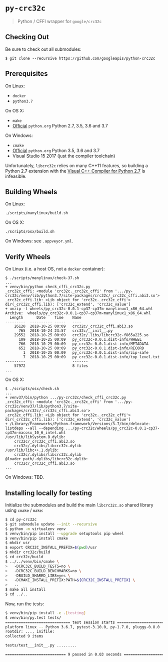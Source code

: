 # `py-crc32c`

> Python / CFFI wrapper for `google/crc32c`

## Checking Out

Be sure to check out all submodules:

```
$ git clone --recursive https://github.com/googleapis/python-crc32c
```

## Prerequisites

On Linux:

- `docker`
- `python3.7`

On OS X:

- `make`
- [Official][1] `python.org` Python 2.7, 3.5, 3.6 and 3.7

On Windows:

- `cmake`
- [Official][1] `python.org` Python 3.5, 3.6 and 3.7
- Visual Studio 15 2017 (just the compiler toolchain)

Unfortunately, `libcrc32c` relies on many C++11 features, so
building a Python 2.7 extension with the
[Visual C++ Compiler for Python 2.7][2] is infeasible.

## Building Wheels

On Linux:

```
./scripts/manylinux/build.sh
```

On OS X:

```
./scripts/osx/build.sh
```

On Windows: see `.appveyor.yml`.

## Verify Wheels

On Linux (i.e. a host OS, not a `docker` container):

```
$ ./scripts/manylinux/check-37.sh
...
+ venv/bin/python check_cffi_crc32c.py
_crc32c_cffi: <module 'crc32c._crc32c_cffi' from '.../py-crc32c/venv/lib/python3.7/site-packages/crc32c/_crc32c_cffi.abi3.so'>
_crc32c_cffi.lib: <Lib object for 'crc32c._crc32c_cffi'>
dir(_crc32c_cffi.lib): ['crc32c_extend', 'crc32c_value']
+ unzip -l wheels/py_crc32c-0.0.1-cp37-cp37m-manylinux1_x86_64.whl
Archive:  wheels/py_crc32c-0.0.1-cp37-cp37m-manylinux1_x86_64.whl
  Length      Date    Time    Name
---------  ---------- -----   ----
    26120  2018-10-25 00:09   crc32c/_crc32c_cffi.abi3.so
      765  2018-10-24 23:57   crc32c/__init__.py
    29552  2018-10-25 00:09   crc32c/.libs/libcrc32c-f865a225.so
      109  2018-10-25 00:09   py_crc32c-0.0.1.dist-info/WHEEL
      766  2018-10-25 00:09   py_crc32c-0.0.1.dist-info/METADATA
      652  2018-10-25 00:09   py_crc32c-0.0.1.dist-info/RECORD
        1  2018-10-25 00:09   py_crc32c-0.0.1.dist-info/zip-safe
        7  2018-10-25 00:09   py_crc32c-0.0.1.dist-info/top_level.txt
---------                     -------
    57972                     8 files
...
```

On OS X:

```
$ ./scripts/osx/check.sh
...
+ venv37/bin/python .../py-crc32c/check_cffi_crc32c.py
_crc32c_cffi: <module 'crc32c._crc32c_cffi' from '.../py-crc32c/venv37/lib/python3.7/site-packages/crc32c/_crc32c_cffi.abi3.so'>
_crc32c_cffi.lib: <Lib object for 'crc32c._crc32c_cffi'>
dir(_crc32c_cffi.lib): ['crc32c_extend', 'crc32c_value']
+ /Library/Frameworks/Python.framework/Versions/3.7/bin/delocate-listdeps --all --depending .../py-crc32c/wheels/py_crc32c-0.0.1-cp37-cp37m-macosx_10_6_intel.whl
/usr/lib/libSystem.B.dylib:
    crc32c/_crc32c_cffi.abi3.so
    crc32c/.dylibs/libcrc32c.dylib
/usr/lib/libc++.1.dylib:
    crc32c/.dylibs/libcrc32c.dylib
@loader_path/.dylibs/libcrc32c.dylib:
    crc32c/_crc32c_cffi.abi3.so
...
```

On Windows: TBD.

[1]: https://www.python.org/downloads/
[2]: https://aka.ms/vcpython27

## Installing locally for testing

Initialize the submodules and build the main `libcrc32c.so` shared
library using `cmake` / `make`:

```bash
$ cd py-crc32c
$ git submodule update --init --recursive
$ python -m virtualenv venv
$ venv/bin/pip install --upgrade setuptools pip wheel
$ venv/bin/pip install cmake
$ mkdir usr
$ export CRC32C_INSTALL_PREFIX=$(pwd)/usr
$ mkdir crc32c/build
$ cd crc32c/build
$ ../../venv/bin/cmake \
>   -DCRC32C_BUILD_TESTS=no \
>   -DCRC32C_BUILD_BENCHMARKS=no \
>   -DBUILD_SHARED_LIBS=yes \
>   -DCMAKE_INSTALL_PREFIX:PATH=${CRC32C_INSTALL_PREFIX} \
>   ..
$ make all install
$ cd ../..
```

Now, run the tests:

```bash
$ venv/bin/pip install -e .[testing]
$ venv/bin/py.test tests/
============================= test session starts ==============================
platform linux -- Python 3.6.7, pytest-3.10.0, py-1.7.0, pluggy-0.8.0
rootdir: ..., inifile:
collected 9 items

tests/test___init__.py .........                                         [100%]

=========================== 9 passed in 0.03 seconds ===========================
```
